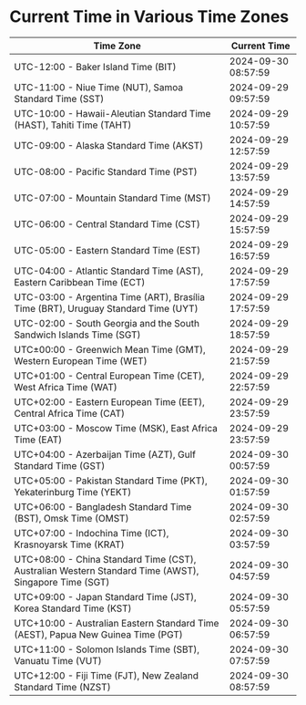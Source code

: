 # Current Time in Various Time Zones

| Time Zone | Current Time |
|-----------|--------------|
| UTC-12:00 - Baker Island Time (BIT) | 2024-09-30 08:57:59 |
| UTC-11:00 - Niue Time (NUT), Samoa Standard Time (SST) | 2024-09-29 09:57:59 |
| UTC-10:00 - Hawaii-Aleutian Standard Time (HAST), Tahiti Time (TAHT) | 2024-09-29 10:57:59 |
| UTC-09:00 - Alaska Standard Time (AKST) | 2024-09-29 12:57:59 |
| UTC-08:00 - Pacific Standard Time (PST) | 2024-09-29 13:57:59 |
| UTC-07:00 - Mountain Standard Time (MST) | 2024-09-29 14:57:59 |
| UTC-06:00 - Central Standard Time (CST) | 2024-09-29 15:57:59 |
| UTC-05:00 - Eastern Standard Time (EST) | 2024-09-29 16:57:59 |
| UTC-04:00 - Atlantic Standard Time (AST), Eastern Caribbean Time (ECT) | 2024-09-29 17:57:59 |
| UTC-03:00 - Argentina Time (ART), Brasília Time (BRT), Uruguay Standard Time (UYT) | 2024-09-29 17:57:59 |
| UTC-02:00 - South Georgia and the South Sandwich Islands Time (SGT) | 2024-09-29 18:57:59 |
| UTC±00:00 - Greenwich Mean Time (GMT), Western European Time (WET) | 2024-09-29 21:57:59 |
| UTC+01:00 - Central European Time (CET), West Africa Time (WAT) | 2024-09-29 22:57:59 |
| UTC+02:00 - Eastern European Time (EET), Central Africa Time (CAT) | 2024-09-29 23:57:59 |
| UTC+03:00 - Moscow Time (MSK), East Africa Time (EAT) | 2024-09-29 23:57:59 |
| UTC+04:00 - Azerbaijan Time (AZT), Gulf Standard Time (GST) | 2024-09-30 00:57:59 |
| UTC+05:00 - Pakistan Standard Time (PKT), Yekaterinburg Time (YEKT) | 2024-09-30 01:57:59 |
| UTC+06:00 - Bangladesh Standard Time (BST), Omsk Time (OMST) | 2024-09-30 02:57:59 |
| UTC+07:00 - Indochina Time (ICT), Krasnoyarsk Time (KRAT) | 2024-09-30 03:57:59 |
| UTC+08:00 - China Standard Time (CST), Australian Western Standard Time (AWST), Singapore Time (SGT) | 2024-09-30 04:57:59 |
| UTC+09:00 - Japan Standard Time (JST), Korea Standard Time (KST) | 2024-09-30 05:57:59 |
| UTC+10:00 - Australian Eastern Standard Time (AEST), Papua New Guinea Time (PGT) | 2024-09-30 06:57:59 |
| UTC+11:00 - Solomon Islands Time (SBT), Vanuatu Time (VUT) | 2024-09-30 07:57:59 |
| UTC+12:00 - Fiji Time (FJT), New Zealand Standard Time (NZST) | 2024-09-30 08:57:59 |
